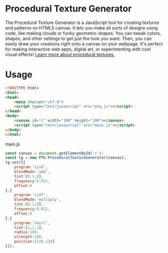 # Procedural Texture Generator
The Procedural Texture Generator is a JavaScript tool for creating textures and patterns on HTML5 canvas. It lets you make all sorts of designs using code, like making clouds or funky geometric shapes. You can tweak colors, shapes, and other settings to get just the look you want. Then, you can easily draw your creations right onto a canvas on your webpage. It's perfect for making interactive web apps, digital art, or experimenting with cool visual effects!
[Learn more about procedural textures.](https://andrasweb.com/blog/graphic-design/procedural-textures-adding-depth-and-realism-to-your-designs/)
# Usage

```html
<!DOCTYPE html>
<html>
<head>
	<meta charset="utf-8">
	<script type="text/javascript" src="ptg.js"></script>
</head>
<body>
	<canvas id="c" width="100" height="100"></canvas>
	<script type="text/javascript" src="main.js"></script>
</body>
</html>
```

main.js
```javascript
const canvas = document.getElementById('c');
const tg = new PTG.ProceduralTextureGenerator(canvas);
tg.set([{
	program:'sinX',
	blendMode:'add',
	tint:[0,1,0],
	frequency:0.031,
	offset:0
},{
	program:'sinY',
	blendMode:'multiply',
	tint:[0,1,0],
	frequency:0.031,
	offset:0
},{
	program:'twirl',
	tint:[1,1,1],
	radius:100,
	strength:100,
	position:[128,128]
}]);
```
